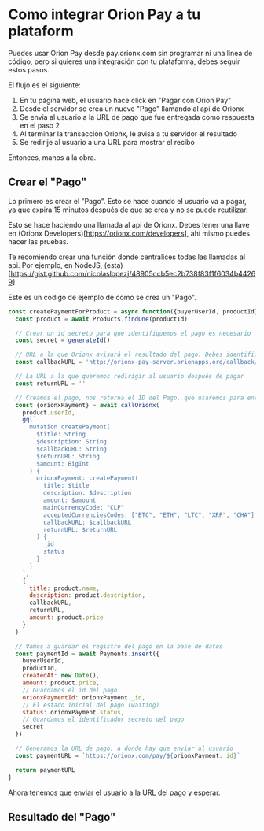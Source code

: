 # Como integrar Orion Pay a tu plataform

Puedes usar Orion Pay desde pay.orionx.com sin programar ni una linea de código, pero si quieres una integración con tu plataforma, debes seguir estos pasos.

El flujo es el siguiente:

1. En tu página web, el usuario hace click en "Pagar con Orion Pay"
2. Desde el servidor se crea un nuevo "Pago" llamando al api de Orionx
3. Se envia al usuario a la URL de pago que fue entregada como respuesta en el paso 2
4. Al terminar la transacción Orionx, le avisa a tu servidor el resultado
5. Se redirije al usuario a una URL para mostrar el recibo

Entonces, manos a la obra.

## Crear el "Pago"

Lo primero es crear el "Pago". Esto se hace cuando el usuario va a pagar, ya que expira 15 minutos después de que se crea
y no se puede reutilizar.

Esto se hace haciendo una llamada al api de Orionx. Debes tener una llave en (Orionx Developers)[https://orionx.com/developers], ahí mismo puedes hacer las pruebas.

Te recomiendo crear una función donde centralices todas las llamadas al api. Por ejemplo, en NodeJS, (esta)[https://gist.github.com/nicolaslopezj/48905ccb5ec2b738f83f1f6034b44269].

Este es un código de ejemplo de como se crea un "Pago".

```js
const createPaymentForProduct = async function({buyerUserId, productId}) {
  const product = await Products.findOne(productId)

  // Crear un id secreto para que identifiquemos el pago es necesario
  const secret = generateId()

  // URL a la que Orionx avisará el resultado del pago. Debes identificarla con el id secreto
  const callbackURL = 'http://orionx-pay-server.orionapps.org/callback/' + secret

  // La URL a la que queremos redirigir al usuario después de pagar
  const returnURL = ''

  // Creamos el pago, nos retorna el ID del Pago, que usaremos para enviar al usuario a la URL
  const {orionxPayment} = await callOrionx(
    product.userId,
    gql`
      mutation createPayment(
        $title: String
        $description: String
        $callbackURL: String
        $returnURL: String
        $amount: BigInt
      ) {
        orionxPayment: createPayment(
          title: $title
          description: $description
          amount: $amount
          mainCurrencyCode: "CLP"
          acceptedCurrenciesCodes: ["BTC", "ETH", "LTC", "XRP", "CHA"]
          callbackURL: $callbackURL
          returnURL: $returnURL
        ) {
          _id
          status
        }
      }
    `,
    {
      title: product.name,
      description: product.description,
      callbackURL,
      returnURL,
      amount: product.price
    }
  )

  // Vamos a guardar el registro del pago en la base de datos
  const paymentId = await Payments.insert({
    buyerUserId,
    productId,
    createdAt: new Date(),
    amount: product.price,
    // Guardamos el id del pago
    orionxPaymentId: orionxPayment._id,
    // El estado inicial del pago (waiting)
    status: orionxPayment.status,
    // Guardamos el identificador secreto del pago
    secret
  })

  // Generamos la URL de pago, a donde hay que enviar al usuario
  const paymentURL = `https://orionx.com/pay/${orionxPayment._id}`

  return paymentURL
}
```

Ahora tenemos que enviar el usuario a la URL del pago y esperar.

## Resultado del "Pago"

